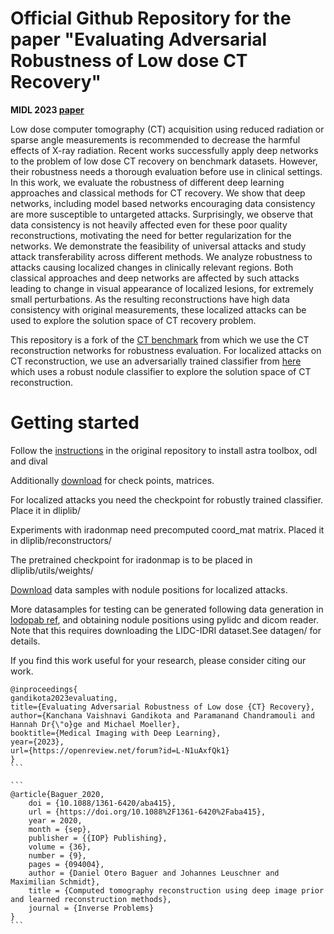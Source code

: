 # Official Github Repository for the paper "Evaluating Adversarial Robustness of Low dose CT Recovery"

**MIDL 2023 [paper](https://openreview.net/forum?id=L-N1uAxfQk1)**

Low dose computer tomography (CT) acquisition using reduced radiation or sparse angle
measurements is recommended to decrease the harmful effects of X-ray radiation. Recent
works successfully apply deep networks to the problem of low dose CT recovery on benchmark
datasets. However, their robustness needs a thorough evaluation before use in clinical
settings. In this work, we evaluate the robustness of different deep learning approaches
and classical methods for CT recovery. We show that deep networks, including model
based networks encouraging data consistency are more susceptible to untargeted attacks.
Surprisingly, we observe that data consistency is not heavily affected even for these poor
quality reconstructions, motivating the need for better regularization for the networks.
We demonstrate the feasibility of universal attacks and study attack transferability across
different methods. We analyze robustness to attacks causing localized changes in clinically
relevant regions. Both classical approaches and deep networks are affected by such attacks
leading to change in visual appearance of localized lesions, for extremely small perturbations.
As the resulting reconstructions have high data consistency with original measurements,
these localized attacks can be used to explore the solution space of CT recovery problem.

This repository is a fork of the [CT benchmark](https://github.com/oterobaguer/dip-ct-benchmark) from which we use the CT reconstruction networks for robustness evaluation.
For localized attacks on CT reconstruction, we use an adversarially trained classifier from [here](https://github.com/drgHannah/Explorable_CT_Reconstruction) which uses a robust nodule classifier to explore the solution space of CT reconstruction.


# Getting started
Follow the [instructions](https://github.com/oterobaguer/dip-ct-benchmark/blob/master/instructions.txt) in the original repository to install astra toolbox, odl and dival

Additionally [download](https://drive.google.com/drive/folders/1jHIqpt6DdFWdilm6qPs_ukC4QM-O960r?usp=sharing) for check points, matrices.

For localized attacks you need the checkpoint for robustly trained classifier. Place it in dliplib/

Experiments with iradonmap need precomputed coord_mat matrix. Placed it in dliplib/reconstructors/

The pretrained checkpoint for iradonmap is to be placed in dliplib/utils/weights/ 

[Download](https://drive.google.com/drive/folders/1Joyn58WkiX24WVkTOcuycAMTI0qYDsN4?usp=sharing) data samples with nodule positions for localized attacks. 

More datasamples for testing can be generated following data generation in [lodopab ref](https://github.com/jleuschn/lodopab_tech_ref), and obtaining nodule positions using pylidc and dicom reader. Note that this requires downloading the LIDC-IDRI dataset.See datagen/ for details.



If you find this work useful for your research, please consider citing our work.  


````
@inproceedings{
gandikota2023evaluating,
title={Evaluating Adversarial Robustness of Low dose {CT} Recovery},
author={Kanchana Vaishnavi Gandikota and Paramanand Chandramouli and Hannah Dr{\"o}ge and Michael Moeller},
booktitle={Medical Imaging with Deep Learning},
year={2023},
url={https://openreview.net/forum?id=L-N1uAxfQk1}
}
```

```
@article{Baguer_2020,
	doi = {10.1088/1361-6420/aba415},
	url = {https://doi.org/10.1088%2F1361-6420%2Faba415},
	year = 2020,
	month = {sep},
	publisher = {{IOP} Publishing},
	volume = {36},
	number = {9},
	pages = {094004},
	author = {Daniel Otero Baguer and Johannes Leuschner and Maximilian Schmidt},
	title = {Computed tomography reconstruction using deep image prior and learned reconstruction methods},
	journal = {Inverse Problems}
}
```
